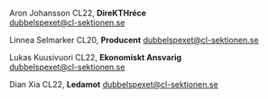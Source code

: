 Aron Johansson CL22, **DireKTHréce**  
dubbelspexet@cl-sektionen.se

Linnea Selmarker CL20, **Producent**
dubbelspexet@cl-sektionen.se

Lukas Kuusivuori CL22, **Ekonomiskt Ansvarig**  
dubbelspexet@cl-sektionen.se

Dian Xia CL22, **Ledamot**
dubbelspexet@cl-sektionen.se
